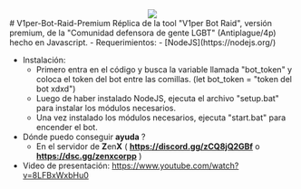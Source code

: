 <div align="center">
  <img  src="https://i.ibb.co/F7FYpCK/Screenshot-2024-07-28-204839.png">
</div>
# V1per-Bot-Raid-Premium
Réplica de la tool "V1per Bot Raid", versión premium, de la "Comunidad defensora de gente LGBT" (Antiplague/4p) hecho en Javascript.
- Requerimientos:
  - [NodeJS](https://nodejs.org/)
  
- Instalación:
  - Primero entra en el código y busca la variable llamada "bot_token" y coloca el token del bot entre las comillas. (let bot_token = "token del bot xdxd")
  - Luego de haber instalado NodeJS, ejecuta el archivo "setup.bat" para instalar los módulos necesarios.
  - Una vez instalado los módulos necesarios, ejecuta "start.bat" para encender el bot.
- Dónde puedo conseguir **ayuda** ?
  - En el servidor de **Z**en**X** ( **https://discord.gg/zCQ8jQ2GBf** o **https://dsc.gg/zenxcorpp** )
- Video de presentación: https://www.youtube.com/watch?v=8LFBxWxbHu0
